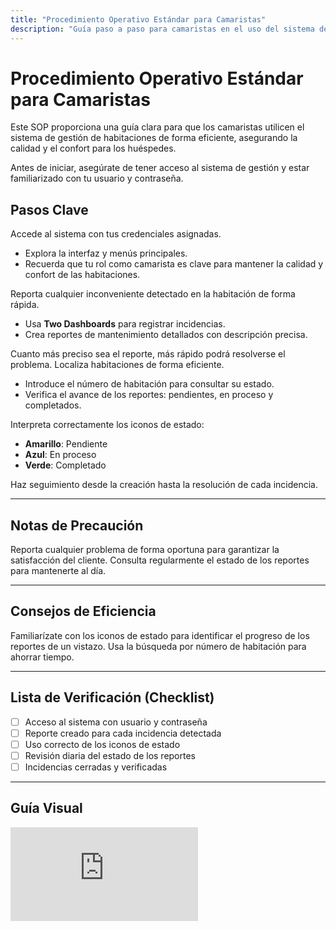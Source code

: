 ```yaml
---
title: "Procedimiento Operativo Estándar para Camaristas"
description: "Guía paso a paso para camaristas en el uso del sistema de gestión de habitaciones"
---
```


# Procedimiento Operativo Estándar para Camaristas

Este SOP proporciona una guía clara para que los camaristas utilicen el sistema de gestión de habitaciones de forma eficiente, asegurando la calidad y el confort para los huéspedes.

<Note>
Antes de iniciar, asegúrate de tener acceso al sistema de gestión y estar familiarizado con tu usuario y contraseña.
</Note>

## Pasos Clave

<Steps titleSize="h3">
  <Step title="Paso 1 · Introducción al Sistema de Gestión" icon="laptop" iconType="solid" stepNumber={1}>
    Accede al sistema con tus credenciales asignadas.
    <ul>
      <li>Explora la interfaz y menús principales.</li>
      <li>Recuerda que tu rol como camarista es clave para mantener la calidad y confort de las habitaciones.</li>
    </ul>
  </Step>

  <Step title="Paso 2 · Reportar Problemas de Habitaciones" icon="exclamation-circle" iconType="solid" stepNumber={2}>
    Reporta cualquier inconveniente detectado en la habitación de forma rápida.
    <ul>
      <li>Usa <strong>Two Dashboards</strong> para registrar incidencias.</li>
      <li>Crea reportes de mantenimiento detallados con descripción precisa.</li>
    </ul>
    <Tip>
    Cuanto más preciso sea el reporte, más rápido podrá resolverse el problema.
    </Tip>
  </Step>

  <Step title="Paso 3 · Buscar Habitaciones por Número" icon="search" iconType="solid" stepNumber={3}>
    Localiza habitaciones de forma eficiente.
    <ul>
      <li>Introduce el número de habitación para consultar su estado.</li>
      <li>Verifica el avance de los reportes: pendientes, en proceso y completados.</li>
    </ul>
  </Step>

  <Step title="Paso 4 · Estado de los Reportes" icon="clipboard-check" iconType="solid" stepNumber={4}>
    Interpreta correctamente los iconos de estado:
    <ul>
      <li><strong>Amarillo</strong>: Pendiente</li>
      <li><strong>Azul</strong>: En proceso</li>
      <li><strong>Verde</strong>: Completado</li>
    </ul>
    <Info>
    Haz seguimiento desde la creación hasta la resolución de cada incidencia.
    </Info>
  </Step>
</Steps>

---

## Notas de Precaución

<Warning>
Reporta cualquier problema de forma oportuna para garantizar la satisfacción del cliente.
</Warning>

<Info>
Consulta regularmente el estado de los reportes para mantenerte al día.
</Info>

---

## Consejos de Eficiencia

<Tip>
Familiarízate con los iconos de estado para identificar el progreso de los reportes de un vistazo.
</Tip>

<Tip>
Usa la búsqueda por número de habitación para ahorrar tiempo.
</Tip>

---

## Lista de Verificación (Checklist)

- [ ] Acceso al sistema con usuario y contraseña
- [ ] Reporte creado para cada incidencia detectada
- [ ] Uso correcto de los iconos de estado
- [ ] Revisión diaria del estado de los reportes
- [ ] Incidencias cerradas y verificadas

---

## Guía Visual

<iframe
  className="w-full aspect-video rounded-xl"
  src="https://www.loom.com/embed/202d0e62331d4a9395ed4bf2d9aa53e7"
  title="Uso del sistema de gestión para camaristas"
  frameBorder="0"
  allow="accelerometer; autoplay; clipboard-write; encrypted-media; gyroscope; picture-in-picture"
  allowFullScreen
></iframe>

